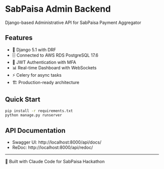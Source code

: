 # SabPaisa Admin Backend

Django-based Administrative API for SabPaisa Payment Aggregator

## Features
- 🚀 Django 5.1 with DRF
- 🗄️ Connected to AWS RDS PostgreSQL 17.6
- 🔐 JWT Authentication with MFA
- 📊 Real-time Dashboard with WebSockets
- ⚡ Celery for async tasks
- 🏗️ Production-ready architecture

## Quick Start
```bash
pip install -r requirements.txt
python manage.py runserver
```

## API Documentation
- Swagger UI: http://localhost:8000/api/docs/
- ReDoc: http://localhost:8000/api/redoc/

---
🤖 Built with Claude Code for SabPaisa Hackathon
